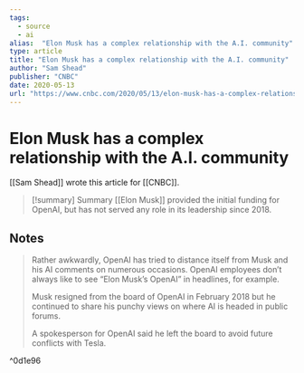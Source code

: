 ```yaml
---
tags:
  - source
  - ai
alias:  "Elon Musk has a complex relationship with the A.I. community"
type: article
title: "Elon Musk has a complex relationship with the A.I. community"
author: "Sam Shead"
publisher: "CNBC"
date: 2020-05-13
url: "https://www.cnbc.com/2020/05/13/elon-musk-has-a-complex-relationship-with-the-ai-community.html"
---
```

# Elon Musk has a complex relationship with the A.I. community
[[Sam Shead]] wrote this article for [[CNBC]].

> [!summary] Summary
> [[Elon Musk]] provided the initial funding for OpenAI, but has not served any role in its leadership since 2018.

## Notes
> Rather awkwardly, OpenAI has tried to distance itself from Musk and his AI comments on numerous occasions. OpenAI employees don’t always like to see “Elon Musk’s OpenAI” in headlines, for example. 
>
> Musk resigned from the board of OpenAI in February 2018 but he continued to share his punchy views on where AI is headed in public forums.
>
> A spokesperson for OpenAI said he left the board to avoid future conflicts with Tesla.

^0d1e96

